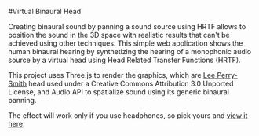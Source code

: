 #Virtual Binaural Head

Creating binaural sound by panning a sound source using HRTF allows to position the sound in the 3D space with realistic results that can't be achieved using other techniques. This simple web application shows the human binaural hearing by synthetizing the hearing of a monophonic audio source by a virtual head using Head Related Transfer Functions (HRTF). 

This project uses Three.js to render the graphics, which are <a href="http://graphics.cs.williams.edu/data/meshes.xml#14" target="_blank">Lee Perry-Smith</a> head used under a Creative Commons Attribution 3.0 Unported License, and Audio API to spatialize sound using its generic binaural panning. 

The effect will work only if you use headphones, so pick yours and <a href="http://victorperales.github.io/virtual-binaural-head/index.html" target="_blank">view it here</a>.
